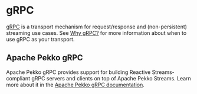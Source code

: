 # gRPC

[gRPC](https://grpc.io/) is a transport mechanism for request/response and (non-persistent) streaming use cases. See [Why gRPC?](https://doc.akka.io/docs/akka-grpc/current/whygrpc.html) for more information about when to use gRPC as your transport.

## Apache Pekko gRPC

Apache Pekko gRPC provides support for building Reactive Streams-compliant gRPC servers and clients on top of Apache Pekko Streams.
Learn more about it in the [Apache Pekko gRPC documentation](https://doc.akka.io/docs/akka-grpc/current/).   
